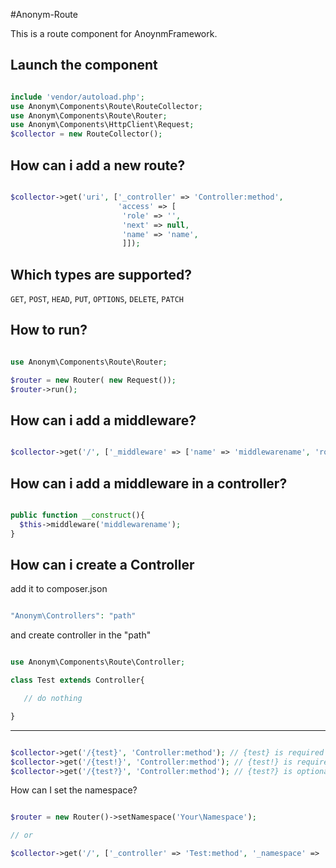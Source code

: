 #Anonym-Route

This is a route component for AnoynmFramework.

Launch the component
------------------

```php

include 'vendor/autoload.php';
use Anonym\Components\Route\RouteCollector;
use Anonym\Components\Route\Router;
use Anonym\Components\HttpClient\Request;
$collector = new RouteCollector();

```

How can i add a new route?
--------------

```php

$collector->get('uri', ['_controller' => 'Controller:method',
                        'access' => [
                         'role' => '',
                         'next' => null,
                         'name' => 'name',
                         ]]);


```

Which types are supported?
------------------

`GET`, `POST`, `HEAD`, `PUT`, `OPTIONS`, `DELETE`, `PATCH`

How to run?
-----------

```php

use Anonym\Components\Route\Router;

$router = new Router( new Request());
$router->run();

```

How can i add a middleware?
--------------------------

```php

$collector->get('/', ['_middleware' => ['name' => 'middlewarename', 'role' => 'aaa', 'next' => function(){}]]);

```

How can i add a middleware in a controller?
----------------------------------------

```php

public function __construct(){
  $this->middleware('middlewarename');
}

```

How can i create a Controller
--------------------------

add it to composer.json
```php

"Anonym\Controllers": "path"

```

and create controller in the "path"

```php

use Anonym\Components\Route\Controller;

class Test extends Controller{

   // do nothing

}

```


---------------

```php

$collector->get('/{test}', 'Controller:method'); // {test} is required
$collector->get('/{test!}', 'Controller:method'); // {test!} is required
$collector->get('/{test?}', 'Controller:method'); // {test?} is optional

```

How can I set the namespace?

```php

$router = new Router()->setNamespace('Your\Namespace');

// or 

$collector->get('/', ['_controller' => 'Test:method', '_namespace' => 'Your\Namespace']);

```
